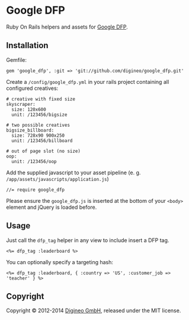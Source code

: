 Google DFP
==========

Ruby On Rails helpers and assets for [Google DFP](http://www.google.com/dfp/).


Installation
------------

Gemfile:

    gem 'google_dfp', :git => 'git://github.com/digineo/google_dfp.git'

Create a `/config/google_dfp.yml` in your rails project containing all configured creatives:

	# creative with fixed size
	skyscraper:
	  size: 120x600
	  unit: /123456/bigsize
	
	# two possible creatives
	bigsize_billboard:
	  size: 728x90 900x250
	  unit: /123456/billboard

	# out of page slot (no size)
	oop:
	  unit: /123456/oop

Add the supplied javascript to your asset pipeline (e. g. `/app/assets/javascripts/application.js`)

	//= require google_dfp

Please ensure the `google_dfp.js` is inserted at the bottom of your `<body>` element and jQuery is loaded before.


Usage
-----

Just call the `dfp_tag` helper in any view to include insert a DFP tag.

	<%= dfp_tag :leaderboard %>

You can optionally specify a targeting hash:

	<%= dfp_tag :leaderboard, { :country => 'US', :customer_job => 'teacher' } %>

Copyright
---------

Copyright © 2012-2014 [Digineo GmbH](http://www.digineo.de/), released under the MIT license.
